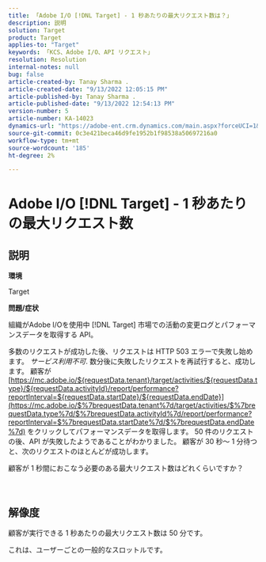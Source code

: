 ```yaml
---
title: 「Adobe I/O [!DNL Target] - 1 秒あたりの最大リクエスト数は？」
description: 説明
solution: Target
product: Target
applies-to: "Target"
keywords: 「KCS、Adobe I/O、API リクエスト」
resolution: Resolution
internal-notes: null
bug: false
article-created-by: Tanay Sharma .
article-created-date: "9/13/2022 12:05:15 PM"
article-published-by: Tanay Sharma .
article-published-date: "9/13/2022 12:54:13 PM"
version-number: 5
article-number: KA-14023
dynamics-url: "https://adobe-ent.crm.dynamics.com/main.aspx?forceUCI=1&pagetype=entityrecord&etn=knowledgearticle&id=b391cf4d-5c33-ed11-9db1-002248086735"
source-git-commit: 0c3e421beca46d9fe1952b1f98538a50697216a0
workflow-type: tm+mt
source-wordcount: '185'
ht-degree: 2%

---
```


# Adobe I/O [!DNL Target] - 1 秒あたりの最大リクエスト数

## 説明


<b>環境</b>

Target



<b>問題/症状</b>

組織がAdobe I/Oを使用中 [!DNL Target] 市場での活動の変更ログとパフォーマンスデータを取得する API。

多数のリクエストが成功した後、リクエストは HTTP 503 エラーで失敗し始めます。 *サービス利用不可*. 数分後に失敗したリクエストを再試行すると、成功します。 顧客が [https://mc.adobe.io/${requestData.tenant}/target/activities/${requestData.type}/${requestData.activityId}/report/performance?reportInterval=${requestData.startDate}/${requestData.endDate}](https://mc.adobe.io/$%7brequestData.tenant%7d/target/activities/$%7brequestData.type%7d/$%7brequestData.activityId%7d/report/performance?reportInterval=$%7brequestData.startDate%7d/$%7brequestData.endDate%7d) をクリックしてパフォーマンスデータを取得します。 50 件のリクエストの後、API が失敗したようであることがわかりました。 顧客が 30 秒～ 1 分待つと、次のリクエストのほとんどが成功します。



顧客が 1 秒間におこなう必要のある最大リクエスト数はどれくらいですか？
<br><br> <br>

## 解像度


顧客が実行できる 1 秒あたりの最大リクエスト数は 50 分です。

これは、ユーザーごとの一般的なスロットルです。
